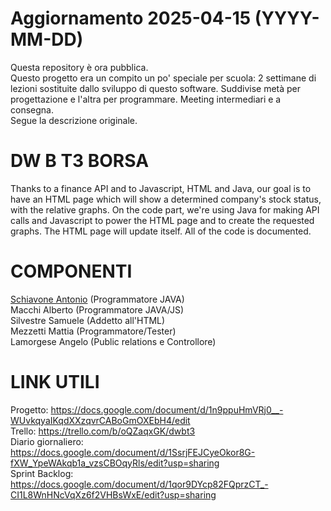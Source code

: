 # Aggiornamento 2025-04-15 (YYYY-MM-DD)
Questa repository è ora pubblica.  
Questo progetto era un compito un po' speciale per scuola:
2 settimane di lezioni sostituite dallo sviluppo di questo software. Suddivise metà per progettazione e l'altra per programmare. Meeting intermediari e a consegna.  
Segue la descrizione originale.



# DW B T3 BORSA

Thanks to a finance API and to Javascript, HTML and Java, our goal is to have an HTML page which will show a determined company's stock status, with the relative graphs.
On the code part, we're using Java for making API calls and Javascript to power the HTML page and to create the requested graphs. The HTML page will update itself.
All of the code is documented.

# COMPONENTI
[Schiavone Antonio](https://github.com/SchiavoAnto/) (Programmatore JAVA)  
Macchi Alberto    (Programmatore JAVA/JS)  
Silvestre Samuele (Addetto all'HTML)  
Mezzetti Mattia   (Programmatore/Tester)  
Lamorgese Angelo  (Public relations e Controllore)  

# LINK UTILI
Progetto: https://docs.google.com/document/d/1n9ppuHmVRj0__-WUvkqyaIKqdXXzqvrCABoGmOXEbH4/edit  
Trello: https://trello.com/b/oQZaqxGK/dwbt3  
Diario giornaliero: https://docs.google.com/document/d/1SsrjFEJCyeOkor8G-fXW_YpeWAkqb1a_vzsCBOqyRls/edit?usp=sharing  
Sprint Backlog: https://docs.google.com/document/d/1qor9DYcp82FQprzCT_-CI1L8WnHNcVqXz6f2VHBsWxE/edit?usp=sharing  
